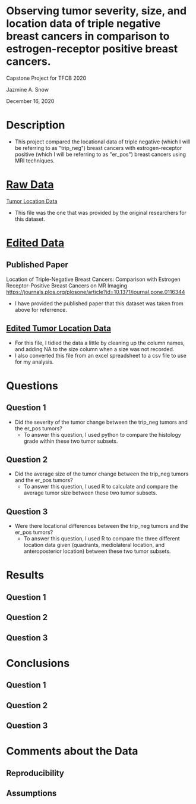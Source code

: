 # Observing tumor severity, size, and location data of triple negative breast cancers in comparison to estrogen-receptor positive breast cancers.
Capstone Project for TFCB 2020
 
Jazmine A. Snow

December 16, 2020

# Description
 - This project compared the locational data of triple negative (which I will be referring to as "trip_neg") breast cancers with estrogen-receptor positive (which I will be referring to as "er_pos") breast cancers using MRI techniques. 

# [Raw Data](../main/raw-data)
[Tumor Location Data](../main/raw-data/tumor%20location%20raw%20data_final.xls)
  - This file was the one that was provided by the original researchers for this dataset.

# [Edited Data](../main/edited-data)
## Published Paper
Location of Triple-Negative Breast Cancers: Comparison with Estrogen Receptor-Positive Breast Cancers on MR Imaging <https://journals.plos.org/plosone/article?id=10.1371/journal.pone.0116344>
  - I have provided the published paper that this dataset was taken from above for referrence. 

## [Edited Tumor Location Data](../main/edited-data/tumor-location_edited-data_csv.csv)
- For this file, I tidied the data a little by cleaning up the column names, and adding NA to the size column when a size was not recorded. 
- I also converted this file from an  excel spreadsheet to a csv file to use for my analysis. 

# Questions
## Question 1
- Did the severity of the tumor change between the trip_neg tumors and the er_pos tumors?
   - To answer this question, I used python to compare the histology grade within these two tumor subsets. 

## Question 2
- Did the average size of the tumor change between the trip_neg tumors and the er_pos tumors?
   - To answer this question, I used R to calculate and compare the average tumor size between these two tumor subsets.

## Question 3
- Were there locational differences between the trip_neg tumors and the er_pos tumors?
   - To answer this question, I used R to compare the three different location data given (quadrants, mediolateral location, and anteroposterior location) between these two tumor subsets. 

# Results
## Question 1

## Question 2

## Question 3

# Conclusions
## Question 1

## Question 2

## Question 3

# Comments about the Data
## Reproducibility
## Assumptions
